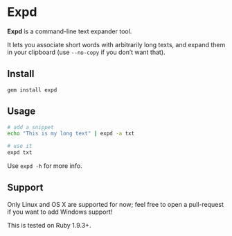 # Expd

**Expd** is a command-line text expander tool.

It lets you associate short words with arbitrarily long texts, and expand them
in your clipboard (use `--no-copy` if you don’t want that).

## Install

    gem install expd

## Usage

```sh
# add a snippet
echo "This is my long text" | expd -a txt

# use it
expd txt
```

Use `expd -h` for more info.

## Support

Only Linux and OS X are supported for now; feel free to open a pull-request if
you want to add Windows support!

This is tested on Ruby 1.9.3+.
